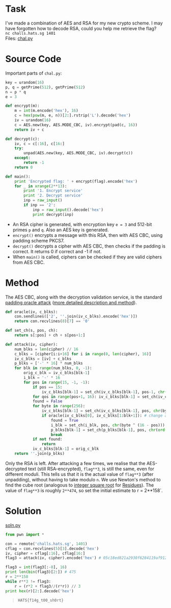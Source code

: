 # Task
I've made a combination of AES and RSA for my new crypto scheme. I may have forgotten how to decode RSA, could you help me retrieve the flag?\
`nc challs.hats.sg 1401`\
Files: [chal.py](chal.py)

# Source Code
Important parts of `chal.py`:
```python
key = urandom(16)
p, q = getPrime(512), getPrime(512)
n = p * q
e = 3

def encrypt(m):
    m = int(m.encode('hex'), 16)
    c = hex(pow(m, e, n))[2:].rstrip('L').decode('hex')
    iv = urandom(16)
    c = AES.new(key, AES.MODE_CBC, iv).encrypt(pad(c, 16))
    return iv + c

def decrypt(c):
    iv, c = c[:16], c[16:]
    try:
        unpad(AES.new(key, AES.MODE_CBC, iv).decrypt(c))
    except:
        return -1
    return 0

def main():
    print 'Encrypted flag: ' + encrypt(flag).encode('hex')
    for _ in xrange(2**13):
        print '1. Encrypt service'
        print '2. Decrypt service'
        inp = raw_input()
        if inp == '2':
            inp = raw_input().decode('hex')
            print decrypt(inp)
```
- An RSA cipher is generated, with encryption key `e = 3` and 512-bit primes `p` and `q`. Also an AES key is generated.
- `encrypt()` encrypts a message with this RSA, then with AES CBC, using padding scheme PKCS7.
- `decrypt()` decrypts a cipher with AES CBC, then checks if the padding is correct. It returns 0 if correct and -1 if not.
- When `main()` is called, ciphers can be checked if they are valid ciphers from AES CBC.

# Method
The AES CBC, along with the decryption validation service, is the standard [padding oracle attack](https://en.wikipedia.org/wiki/Padding_oracle_attack#Padding_oracle_attack_on_CBC_encryption) ([more detailed description and method](https://robertheaton.com/2013/07/29/padding-oracle-attack/)).
```python
def oracle(iv, c_blks):
    con.sendlines(['2', ''.join(iv_c_blks).encode('hex')])
    return con.recvlines(8)[7] == '0'

def set_ch(s, pos, ch):
    return s[:pos] + ch + s[pos+1:]

def attack(iv, cipher):
    num_blks = len(cipher) // 16
    c_blks = [cipher[i:i+16] for i in range(0, len(cipher), 16)]
    iv_c_blks = [iv] + c_blks
    p_blks = ['-' * 16] * num_blks
    for blk in range(num_blks, 0, -1):
        orig_c_blk = iv_c_blks[blk-1]
        i_blk = '-' * 16
        for pos in range(15, -1, -1):
            if pos == 15:
                iv_c_blks[blk-1] = set_ch(iv_c_blks[blk-1], pos-1, chr(ord(iv_c_blks[blk-1][pos-1]) ^ 1))
            for qos in range(pos+1, 16): iv_c_blks[blk-1] = set_ch(iv_c_blks[blk-1], qos, chr((16 - pos) ^ ord(i_blk[qos])))
            found = False
            for byte in range(256):
                iv_c_blks[blk-1] = set_ch(iv_c_blks[blk-1], pos, chr(byte))
                if oracle(iv_c_blks[0], iv_c_blks[1:blk+1]): # change according to chal
                    found = True
                    i_blk = set_ch(i_blk, pos, chr(byte ^ (16 - pos)))
                    p_blks[blk-1] = set_ch(p_blks[blk-1], pos, chr(ord(orig_c_blk[pos]) ^ ord(i_blk[pos])))
                    break
            if not found:
                return
            iv_c_blks[blk-1] = orig_c_blk
    return ''.join(p_blks)
```
Only the RSA is left. After attacking a few times, we realise that the AES-decrypted text (still RSA-encrypted), `flag**3`, is still the same, even for different moduli. This tells us that it is the actual value of `flag**3` (after unpadding), without having to take modulo `n`. We use Newton's method to find the cube root (analogous to [integer square root](https://en.wikipedia.org/wiki/Integer_square_root#Using_only_integer_division) for [Residues](../Residues/Writeup.md#Method)). The value of `flag**3` is roughly `2**474`, so set the initial estimate to r = 2**158`.

# Solution
[soln.py](soln.py)
```python
from pwn import *

con = remote('challs.hats.sg', 1401)
cflag = con.recvlines(5)[3].decode('hex')
iv, cipher = cflag[:16], cflag[16:]
flag3 = attack(iv, cipher).encode('hex') # 05c18ed821a2930f6284119af9122dad7ebbe709e5b1580983fbb0edc0b558fb309e9a02618621c4fe9399df6b866973cd1034dcfcd4140f5c0c096504040404

flag3 = int(flag3[:-8], 16)
print len(bin(flag3)[2:]) # 475
r = 2**158
while r**3 != flag3:
    r = (r*2 + flag3//(r*r)) // 3
print hex(r)[2:].decode('hex')
```
> `HATS{f14g_t00_sh0rt}`
